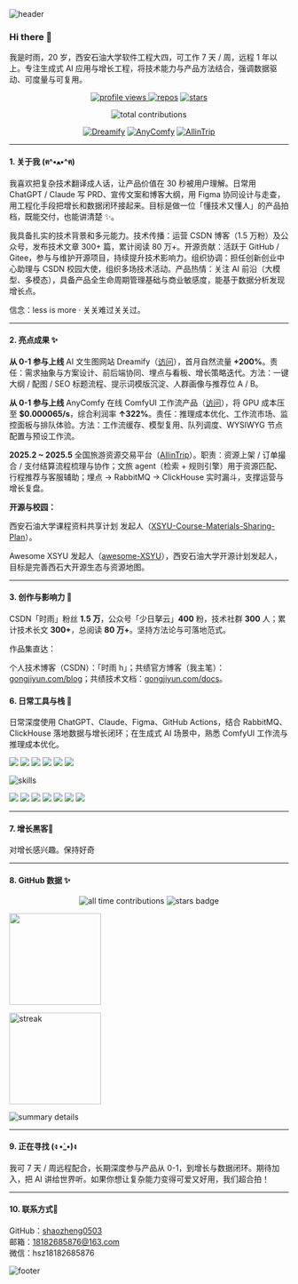 <!-- Header Banner -->
<img src="https://capsule-render.vercel.app/api?type=waving&color=ffb7e5&height=160&section=header&text=Shiyu&fontSize=42&fontAlign=50&fontAlignY=35&desc=%E5%85%A8%E6%A0%88%20%E2%80%A2%20AI%20%E4%BA%A7%E5%93%81%20%E2%80%A2%20%E5%A2%9E%E9%95%BF&descAlign=50&descAlignY=60&animation=fadeIn&fontColor=3a2e39" alt="header" />

### Hi there 👋

我是时雨，20 岁，西安石油大学软件工程大四，可工作 7 天 / 周，远程 1 年以上。专注生成式 AI 应用与增长工程，将技术能力与产品方法结合，强调数据驱动、可度量与可复用。

<p align="center">
  <a href="https://github.com/shaozheng0503">
    <img src="https://komarev.com/ghpvc/?username=shaozheng0503&label=Profile%20Views&color=ff8bd2&style=flat" alt="profile views"/>
  </a>
  <a href="https://github.com/shaozheng0503?tab=repositories"><img src="https://img.shields.io/badge/Repos-42-7D7EEA?style=flat&logo=github&logoColor=white" alt="repos"/></a>
  <a href="https://github.com/shaozheng0503?tab=stars"><img src="https://img.shields.io/badge/Stars-341-9AD0F5?style=flat&logo=github&logoColor=white" alt="stars"/></a>
</p>

<p align="center">
  <img src="https://img.shields.io/badge/Total%20Contributions-800%2B-FF8BD2?style=flat" alt="total contributions"/>
</p>

<p align="center">
  <a href="https://dreamify.slmnb.cn/en"><img src="https://img.shields.io/badge/Dreamify-%F0%9F%8C%88%20AI%E6%96%87%E7%94%9F%E5%9B%BE-FFB7E5?style=for-the-badge" alt="Dreamify"/></a>
  <a href="https://anycomfy.com"><img src="https://img.shields.io/badge/AnyComfy-ComfyUI%20%E5%B7%A5%E4%BD%9C%E6%B5%81-FFCF81?style=for-the-badge" alt="AnyComfy"/></a>
  <a href="http://www.allintrip.cn/#/index"><img src="https://img.shields.io/badge/AllinTrip-%E6%96%87%E6%97%85%20Agent-FFC6FF?style=for-the-badge" alt="AllinTrip"/></a>
</p>

---

#### 1. 关于我 (ฅ^•ﻌ•^ฅ)

我喜欢把复杂技术翻译成人话，让产品价值在 30 秒被用户理解。日常用 ChatGPT / Claude 写 PRD、宣传文案和博客大纲，用 Figma 协同设计与走查，用工程化手段把增长和数据闭环接起来。目标是做一位「懂技术又懂人」的产品拍档，既能交付，也能讲清楚 ✨。

我具备扎实的技术背景和多元能力。技术传播：运营 CSDN 博客（1.5 万粉）及公众号，发布技术文章 300+ 篇，累计阅读 80 万+。开源贡献：活跃于 GitHub / Gitee，参与与维护开源项目，持续提升技术影响力。组织协调：担任创新创业中心助理与 CSDN 校园大使，组织多场技术活动。产品热情：关注 AI 前沿（大模型、多模态），具备产品全生命周期管理基础与商业敏感度，能基于数据分析发现增长点。

信念：less is more · 关关难过关关过。

---

#### 2. 亮点成果  ✨

**从 0-1 参与上线** AI 文生图网站 Dreamify（[访问](https://dreamify.slmnb.cn/en)），首月自然流量 **+200%**。责任：需求抽象与方案设计、前后端协同、埋点与看板、增长策略迭代。方法：一键大纲 / 配图 / SEO 标题流程、提示词模版沉淀、人群画像与推荐位 A / B。

**从 0-1 参与上线** AnyComfy 在线 ComfyUI 工作流产品（[访问](https://anycomfy.com)），将 GPU 成本压至 **$0.000065/s**，综合利润率 **↑322%**。责任：推理成本优化、工作流市场、监控面板与排队体验。方法：工作流缓存、模型复用、队列调度、WYSIWYG 节点配置与预设工作流。

**2025.2 ~ 2025.5** 全国旅游资源交易平台（[AllinTrip](http://www.allintrip.cn/#/index)）。职责：资源上架 / 订单撮合 / 支付结算流程梳理与协作；文旅 agent（检索 + 规则引擎）用于资源匹配、行程推荐与客服辅助；埋点 → RabbitMQ → ClickHouse 实时漏斗，支撑运营与增长复盘。

**开源与校园：**

西安石油大学课程资料共享计划 发起人（[XSYU-Course-Materials-Sharing-Plan](https://github.com/shaozheng0503/XSYU-Course-Materials-Sharing-Plan)）。

Awesome XSYU 发起人（[awesome-XSYU](https://github.com/shaozheng0503/awesome-XSYU)），西安石油大学开源计划发起人，目标是完善西石大开源生态与资源地图。

---

#### 3. 创作与影响力 🐾

CSDN「时雨」粉丝 **1.5 万**，公众号「少日拏云」**400** 粉，技术社群 **300** 人；累计技术长文 **300+**，总阅读 **80 万+**。坚持方法论与可落地范式。

作品集直达：

个人技术博客（CSDN）：「时雨 h」；共绩官方博客（我主笔）：[gongjiyun.com/blog](https://www.gongjiyun.com/blog/)；共绩技术文档：[gongjiyun.com/docs](https://www.gongjiyun.com/docs/server/introduction/wotvwcy5hiftsjkapfocsbzvnvn/)。



#### 6. 日常工具与栈 🎀

日常深度使用 ChatGPT、Claude、Figma、GitHub Actions，结合 RabbitMQ、ClickHouse 落地数据与增长闭环；在生成式 AI 场景中，熟悉 ComfyUI 工作流与推理成本优化。

<p align="left">
  <img src="https://img.shields.io/badge/AI-Generative-FF8BD2?style=for-the-badge" />
  <img src="https://img.shields.io/badge/RabbitMQ-FF9AA2?style=for-the-badge&logo=rabbitmq&logoColor=white" />
  <img src="https://img.shields.io/badge/ClickHouse-FFD166?style=for-the-badge&logo=clickhouse&logoColor=000" />
  <img src="https://img.shields.io/badge/Figma-9AD0F5?style=for-the-badge&logo=figma&logoColor=white" />
  <img src="https://img.shields.io/badge/GitHub%20Actions-8BD3E6?style=for-the-badge&logo=githubactions&logoColor=white" />
  <img src="https://img.shields.io/badge/ComfyUI-FFC6FF?style=for-the-badge" />
</p>

<p align="left">
  <img src="https://skillicons.dev/icons?i=python,java,c,vue,nodejs,express,fastapi,redis,mysql,docker,git,github,githubactions,figma,linux&theme=light" alt="skills" />
</p>

<p align="left">
  <img src="https://img.shields.io/badge/Python-3776AB?logo=python&logoColor=white&style=flat" />
  <img src="https://img.shields.io/badge/Java-007396?logo=java&logoColor=white&style=flat" />
  <img src="https://img.shields.io/badge/C-00599C?logo=c&logoColor=white&style=flat" />
  <img src="https://img.shields.io/badge/MATLAB-FF7F00?logo=Mathworks&logoColor=white&style=flat" />
  <img src="https://img.shields.io/badge/Vue-42B883?logo=vue.js&logoColor=white&style=flat" />
  <img src="https://img.shields.io/badge/Redis-DC382D?logo=redis&logoColor=white&style=flat" />
  <img src="https://img.shields.io/badge/Docker-2496ED?logo=docker&logoColor=white&style=flat" />
</p>

---

#### 7. 增长黑客🧪

对增长感兴趣。保持好奇

---

#### 8. GitHub 数据 ✨

<p align="center">
  <img src="https://img.shields.io/badge/All%E2%80%90time%20Contributions-800%2B-FFB7E5?style=flat" alt="all time contributions"/>
  <img src="https://img.shields.io/badge/Stars-341-9AD0F5?style=flat" alt="stars badge"/>
</p>

<p>
  <img height="165" src="https://github-readme-stats.vercel.app/api/top-langs/?username=shaozheng0503&layout=compact&theme=transparent&hide_border=true" />
</p>

<p>
  <img height="165" src="https://streak-stats.demolab.com?user=shaozheng0503&mode=weekly&hide_border=true&theme=transparent" alt="streak" />
</p>

<p>
  <img src="https://github-profile-summary-cards.vercel.app/api/cards/profile-details?username=shaozheng0503&theme=transparent" alt="summary details" />
</p>



---

#### 9. 正在寻找 (ง •̀_•́)ง

我可 7 天 / 周远程配合，长期深度参与产品从 0-1，到增长与数据闭环。期待加入，把 AI 讲给世界听。如果你想让复杂能力变得可爱又好用，我们超合拍！

---

#### 10. 联系方式📮

GitHub：[shaozheng0503](https://github.com/shaozheng0503)  
邮箱：18182685876@163.com  
微信：hsz18182685876

<!-- Footer Banner -->
<img src="https://capsule-render.vercel.app/api?type=waving&color=ffb7e5&height=120&section=footer" alt="footer" />